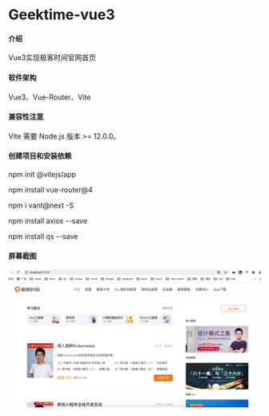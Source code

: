 # Geektime-vue3

#### 介绍

Vue3实现极客时间官网首页


#### 软件架构

Vue3、Vue-Router、Vite


#### 兼容性注意

Vite 需要 Node.js 版本 >= 12.0.0。


#### 创建项目和安装依赖

npm init @vitejs/app

npm install vue-router@4

npm i vant@next -S

npm install axios --save

npm install qs --save


#### 屏幕截图

![图1](https://github.com/chong2230/geektime-vue3/raw/main/screenshot/1.jpg)